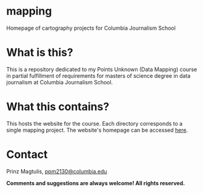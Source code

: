 # mapping
Homepage of cartography projects for Columbia Journalism School

# What is this?

This is a repository dedicated to my Points Unknown (Data Mapping) course in partial fulfillment of requirements for masters of science degree in data 
journalism at Columbia Journalism School.

# What this contains?

This hosts the website for the course. Each directory corresponds to a single mapping project. The website's homepage can be accessed [here](https://pmagtulis.github.io/mapping/).

# Contact

Prinz Magtulis, [ppm2130@columbia.edu](mailto:ppm2130@columbia.edu)

**Comments and suggestions are always welcome! All rights reserved.**
